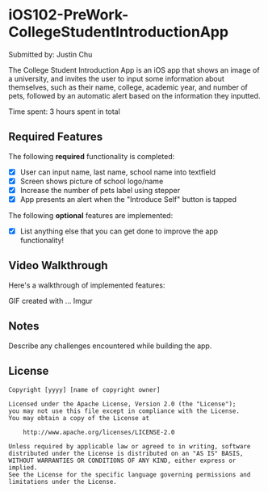 # iOS102-PreWork-CollegeStudentIntroductionApp

Submitted by: Justin Chu

The College Student Introduction App is an iOS app that shows an image of a university, and invites the user to input some information about themselves, such as their name, college, academic year, and number of pets, followed by an automatic alert based on the information they inputted. 

Time spent: 3 hours spent in total

## Required Features

The following **required** functionality is completed:

* [x] User can input name, last name, school name into textfield
* [x] Screen shows picture of school logo/name
* [x] Increase the number of pets label using stepper
* [x] App presents an alert when the "Introduce Self" button is tapped

The following **optional** features are implemented:

* [x] List anything else that you can get done to improve the app functionality!

## Video Walkthrough

Here's a walkthrough of implemented features: 


GIF created with ... Imgur 


## Notes

Describe any challenges encountered while building the app.

## License

    Copyright [yyyy] [name of copyright owner]

    Licensed under the Apache License, Version 2.0 (the "License");
    you may not use this file except in compliance with the License.
    You may obtain a copy of the License at

        http://www.apache.org/licenses/LICENSE-2.0

    Unless required by applicable law or agreed to in writing, software
    distributed under the License is distributed on an "AS IS" BASIS,
    WITHOUT WARRANTIES OR CONDITIONS OF ANY KIND, either express or implied.
    See the License for the specific language governing permissions and
    limitations under the License.
